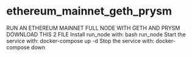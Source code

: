 # ethereum_mainnet_geth_prysm

RUN AN ETHEREUM MAINNET FULL NODE WITH GETH AND PRYSM
DOWNLOAD THIS 2 FILE
Install run_node with: bash run_node
Start the service with: docker-compose up -d
Stop the service with: docker-compose down
